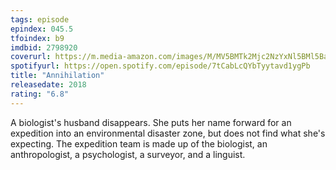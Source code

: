 ```yaml
---
tags: episode
epindex: 045.5
tfoindex: b9
imdbid: 2798920
coverurl: https://m.media-amazon.com/images/M/MV5BMTk2Mjc2NzYxNl5BMl5BanBnXkFtZTgwMTA2OTA1NDM@._V1_SX202_CR0,0,202,300_.jpg
spotifyurl: https://open.spotify.com/episode/7tCabLcQYbTyytavd1ygPb
title: "Annihilation"
releasedate: 2018
rating: "6.8"
---
```


A biologist's husband disappears. She puts her name forward for an expedition into an environmental disaster zone, but does not find what she's expecting. The expedition team is made up of the biologist, an anthropologist, a psychologist, a surveyor, and a linguist.
